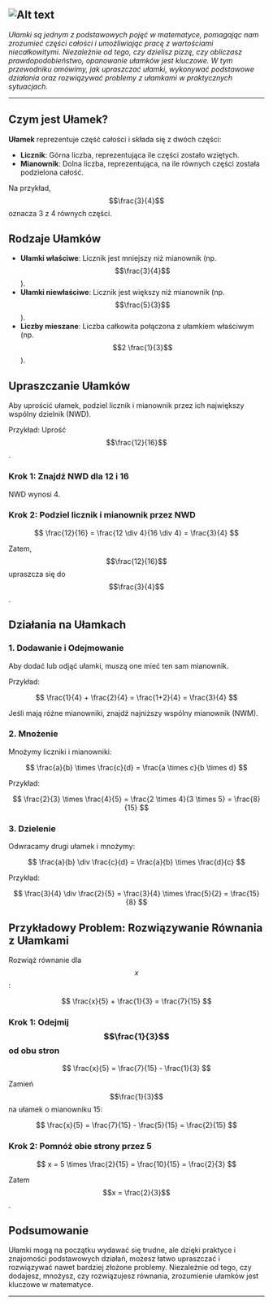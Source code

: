 ![Alt text](https://upload.wikimedia.org/wikipedia/commons/b/b9/Cake_quarters.svg "fractions")
---
*Ułamki są jednym z podstawowych pojęć w matematyce, pomagając nam zrozumieć części całości i umożliwiając pracę z wartościami niecałkowitymi. Niezależnie od tego, czy dzielisz pizzę, czy obliczasz prawdopodobieństwo, opanowanie ułamków jest kluczowe. W tym przewodniku omówimy, jak upraszczać ułamki, wykonywać podstawowe działania oraz rozwiązywać problemy z ułamkami w praktycznych sytuacjach.*

---

## Czym jest Ułamek?

**Ułamek** reprezentuje część całości i składa się z dwóch części:

- **Licznik**: Górna liczba, reprezentująca ile części zostało wziętych.
- **Mianownik**: Dolna liczba, reprezentująca, na ile równych części została podzielona całość.

Na przykład, $$\frac{3}{4}$$ oznacza 3 z 4 równych części.

## Rodzaje Ułamków

- **Ułamki właściwe**: Licznik jest mniejszy niż mianownik (np. $$\frac{3}{4}$$).
- **Ułamki niewłaściwe**: Licznik jest większy niż mianownik (np. $$\frac{5}{3}$$).
- **Liczby mieszane**: Liczba całkowita połączona z ułamkiem właściwym (np. $$2 \frac{1}{3}$$).

## Upraszczanie Ułamków

Aby uprościć ułamek, podziel licznik i mianownik przez ich największy wspólny dzielnik (NWD).

Przykład: Uprość $$\frac{12}{16}$$.

### Krok 1: Znajdź NWD dla 12 i 16

NWD wynosi 4.

### Krok 2: Podziel licznik i mianownik przez NWD

$$
\frac{12}{16} = \frac{12 \div 4}{16 \div 4} = \frac{3}{4}
$$

Zatem, $$\frac{12}{16}$$ upraszcza się do $$\frac{3}{4}$$.

## Działania na Ułamkach

### 1. Dodawanie i Odejmowanie

Aby dodać lub odjąć ułamki, muszą one mieć ten sam mianownik.

Przykład:

$$
\frac{1}{4} + \frac{2}{4} = \frac{1+2}{4} = \frac{3}{4}
$$

Jeśli mają różne mianowniki, znajdź najniższy wspólny mianownik (NWM).

### 2. Mnożenie

Mnożymy liczniki i mianowniki:

$$
\frac{a}{b} \times \frac{c}{d} = \frac{a \times c}{b \times d}
$$

Przykład:

$$
\frac{2}{3} \times \frac{4}{5} = \frac{2 \times 4}{3 \times 5} = \frac{8}{15}
$$

### 3. Dzielenie

Odwracamy drugi ułamek i mnożymy:

$$
\frac{a}{b} \div \frac{c}{d} = \frac{a}{b} \times \frac{d}{c}
$$

Przykład:

$$
\frac{3}{4} \div \frac{2}{5} = \frac{3}{4} \times \frac{5}{2} = \frac{15}{8}
$$

## Przykładowy Problem: Rozwiązywanie Równania z Ułamkami

Rozwiąż równanie dla $$x$$:

$$
\frac{x}{5} + \frac{1}{3} = \frac{7}{15}
$$

### Krok 1: Odejmij $$\frac{1}{3}$$ od obu stron

$$
\frac{x}{5} = \frac{7}{15} - \frac{1}{3}
$$

Zamień $$\frac{1}{3}$$ na ułamek o mianowniku 15:

$$
\frac{x}{5} = \frac{7}{15} - \frac{5}{15} = \frac{2}{15}
$$

### Krok 2: Pomnóż obie strony przez 5

$$
x = 5 \times \frac{2}{15} = \frac{10}{15} = \frac{2}{3}
$$

Zatem $$x = \frac{2}{3}$$.

## Podsumowanie

Ułamki mogą na początku wydawać się trudne, ale dzięki praktyce i znajomości podstawowych działań, możesz łatwo upraszczać i rozwiązywać nawet bardziej złożone problemy. Niezależnie od tego, czy dodajesz, mnożysz, czy rozwiązujesz równania, zrozumienie ułamków jest kluczowe w matematyce.

---

